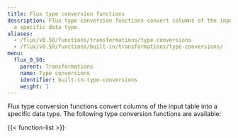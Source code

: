 ```yaml
---
title: Flux type conversion functions
description: Flux type conversion functions convert columns of the input table into
  a specific data type.
aliases:
  - /flux/v0.50/functions/transformations/type-conversions
  - /flux/v0.50/functions/built-in/transformations/type-conversions/
menu:
  flux_0_50:
    parent: Transformations
    name: Type conversions
    identifier: built-in-type-conversions
    weight: 1
---
```


Flux type conversion functions convert columns of the input table into a specific data type.
The following type conversion functions are available:

{{< function-list >}}

